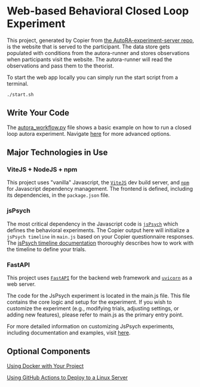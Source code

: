 # Web-based Behavioral Closed Loop Experiment

This project, generated by Copier from [the AutoRA-experiment-server repo](https://github.com/gt-sse-center/AutoRA-experiment-server), is the website that is served to the participant. The data store gets populated with conditions from the autora-runner and stores observations when participants visit the website. The autora-runner will read the observations and pass them to the theorist.

To start the web app locally you can simply run the start script from a terminal.

```shell
./start.sh
```

## Write Your Code

The [autora_workflow.py](https://github.com/AutoResearch/autora-user-cookiecutter/blob/main/%7B%7B%20cookiecutter.__project_slug%20%7D%7D/researcher_hub/autora_workflow.py) file shows a basic example on how to run a closed loop autora experiment. Navigate [here](https://autoresearch.github.io/autora/) for more advanced options.

## Major Technologies in Use

### ViteJS + NodeJS + npm 

This project uses "vanilla" Javascript, the [`ViteJS`](https://vitejs.dev/guide/static-deploy.html#building-the-app) dev build server, and [`npm`](https://nodejs.org/en/learn/getting-started/an-introduction-to-the-npm-package-manager) for Javascript dependency management. The frontend is defined, including its dependencies, in the `package.json` file.

### jsPsych

The most critical dependency in the Javascript code is [`jsPsych`](https://www.jspsych.org/v7/) which defines the behavioral experiments. The Copier output here will initialize a `jsPsych timeline` in `main.js` based on your Copier questionnaire responses. The [jsPsych timeline documentation](https://www.jspsych.org/v7/overview/timeline/) thoroughly describes how to work with the timeline to define your trials.

### FastAPI

This project uses [`FastAPI`](https://fastapi.tiangolo.com/tutorial/) for the backend web framework and [`uvicorn`](https://www.uvicorn.org/) as a web server.

The code for the JsPsych experiment is located in the main.js file. This file contains the core logic and setup for the experiment. If you wish to customize the experiment (e.g., modifying trials, adjusting settings, or adding new features), please refer to main.js as the primary entry point.

For more detailed information on customizing JsPsych experiments, including documentation and examples, visit [here](https://www.jspsych.org/v7/overview/timeline/).

## Optional Components

[Using Docker with Your Project](docs/docker.md)

[Using GitHub Actions to Deploy to a Linux Server](docs/actions.md)
